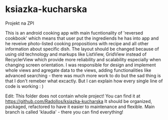 # ksiazka-kucharska
Projekt na ZPI

This is an android cooking app with main fucntionality of 'reversed cookbook' which means that user put the ingrediends he has into app and he reveive photo-listed cooking propositions with recipe and all other information about specific dish. The layout should be changed because of using old technology and markups like ListView, GridView instead of RecyclerView which provide more reliability and scalability especially when changing screen orientation. I was responsible for design and implement whole views and agregate data to the views, adding functionalities like advanced searching - there was much more work to do but the sad thing is that I don't remeber what excactly. But I can explain how every single line of code is working : )

Edit: This folder does not contain whole project! You can find it at https://github.com/Radollos/ksiazka-kucharska
It should be organized, packaged, refactored to have it easier to maintenance and flexible.
Main branch is called 'klaudia' - there you can find everything!
